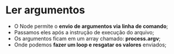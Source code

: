 # Ler argumentos

- O Node permite o **envio de argumentos via linha de comando**;
- Passamos eles após a instrução de execução do arquivo;
- Os argumentos ficam em um array chamado: **process.argv**;
- Onde podemos **fazer um loop e resgatar os valores** enviados;
